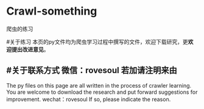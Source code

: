 # Crawl-something
爬虫的练习

#关于练习
本页的py文件均为爬虫学习过程中撰写的文件，欢迎下载研究，更**欢迎提出改进意见**。

#关于联系方式
微信：rovesoul
若加请注明来由
---

The py files on this page are all written in the process of crawler learning. You are welcome to download the research and put forward suggestions for improvement.
wechat：rovesoul
If so, please indicate the reason.
